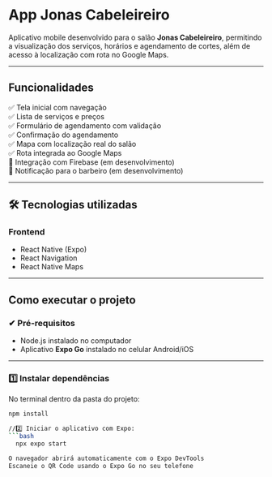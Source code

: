 # App Jonas Cabeleireiro

Aplicativo mobile desenvolvido para o salão **Jonas Cabeleireiro**, permitindo a visualização dos serviços, horários e agendamento de cortes, além de acesso à localização com rota no Google Maps.

---

## Funcionalidades

✅ Tela inicial com navegação  
✅ Lista de serviços e preços  
✅ Formulário de agendamento com validação  
✅ Confirmação do agendamento  
✅ Mapa com localização real do salão  
✅ Rota integrada ao Google Maps  
🔄 Integração com Firebase (em desenvolvimento)  
🔄 Notificação para o barbeiro (em desenvolvimento)

---

## 🛠 Tecnologias utilizadas

### Frontend
- React Native (Expo)
- React Navigation
- React Native Maps
---

## Como executar o projeto

### ✔ Pré-requisitos
- Node.js instalado no computador
- Aplicativo **Expo Go** instalado no celular Android/iOS

---

### 1️⃣ Instalar dependências
No terminal dentro da pasta do projeto:
```bash
npm install

//2️⃣ Iniciar o aplicativo com Expo:
```bash
  npx expo start

O navegador abrirá automaticamente com o Expo DevTools
Escaneie o QR Code usando o Expo Go no seu telefone

